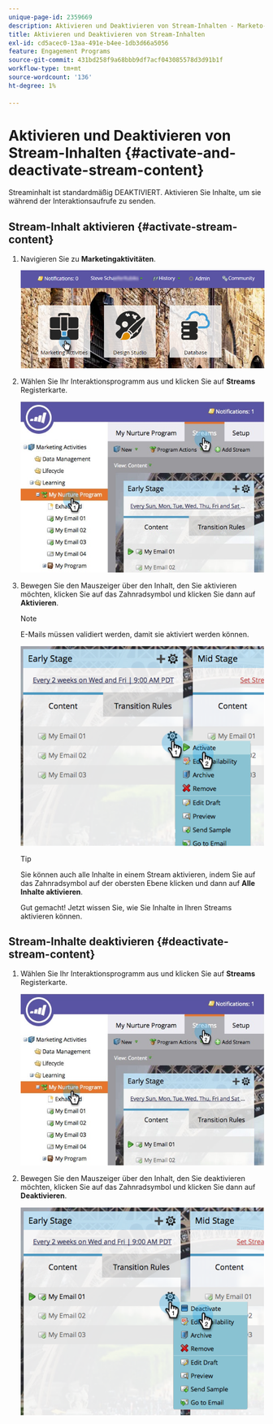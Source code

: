 ```yaml
---
unique-page-id: 2359669
description: Aktivieren und Deaktivieren von Stream-Inhalten - Marketo-Dokumente - Produktdokumentation
title: Aktivieren und Deaktivieren von Stream-Inhalten
exl-id: cd5acec0-13aa-491e-b4ee-1db3d66a5056
feature: Engagement Programs
source-git-commit: 431bd258f9a68bbb9df7acf043085578d3d91b1f
workflow-type: tm+mt
source-wordcount: '136'
ht-degree: 1%

---
```


# Aktivieren und Deaktivieren von Stream-Inhalten {#activate-and-deactivate-stream-content}

Streaminhalt ist standardmäßig DEAKTIVIERT. Aktivieren Sie Inhalte, um sie während der Interaktionsaufrufe zu senden.

## Stream-Inhalt aktivieren {#activate-stream-content}

1. Navigieren Sie zu **Marketingaktivitäten**.

   ![](assets/login-marketing-activities.png)

1. Wählen Sie Ihr Interaktionsprogramm aus und klicken Sie auf **Streams** Registerkarte.

   ![](assets/cloneasteam.jpg)

1. Bewegen Sie den Mauszeiger über den Inhalt, den Sie aktivieren möchten, klicken Sie auf das Zahnradsymbol und klicken Sie dann auf **Aktivieren**.

   >[!NOTE]
   >
   >E-Mails müssen validiert werden, damit sie aktiviert werden können.

   ![](assets/image2014-9-15-16-3a33-3a42.png)

   >[!TIP]
   >
   >Sie können auch alle Inhalte in einem Stream aktivieren, indem Sie auf das Zahnradsymbol auf der obersten Ebene klicken und dann auf **Alle Inhalte aktivieren**.

   Gut gemacht! Jetzt wissen Sie, wie Sie Inhalte in Ihren Streams aktivieren können.

## Stream-Inhalte deaktivieren {#deactivate-stream-content}

1. Wählen Sie Ihr Interaktionsprogramm aus und klicken Sie auf **Streams** Registerkarte.

   ![](assets/cloneasteam.jpg)

1. Bewegen Sie den Mauszeiger über den Inhalt, den Sie deaktivieren möchten, klicken Sie auf das Zahnradsymbol und klicken Sie dann auf **Deaktivieren**.

   ![](assets/image2014-9-15-16-3a34-3a25.png)
